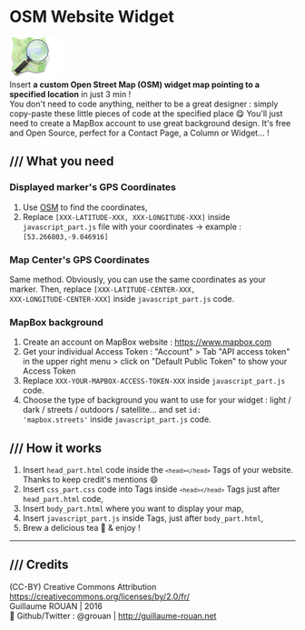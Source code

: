 # OSM Website Widget
![OSM Logo](osm_logo_92x72px.png)
<br />Insert <b>a custom Open Street Map (OSM) widget map pointing to a specified location</b> in just 3 min !<br />
You don't need to code anything, neither to be a great designer : simply copy-paste these little pieces of code at the specified place :yum: You'll just need to create a MapBox account to use great background design. It's free and Open Source, perfect for a Contact Page, a Column or Widget... !

## /// What you need

### Displayed marker's GPS Coordinates
1. Use <a href="http://www.openstreetmap.org" target="_blank">OSM</a> to find the coordinates,
2. Replace <code>[XXX-LATITUDE-XXX, XXX-LONGITUDE-XXX]</code> inside <code>javascript_part.js</code> file with your coordinates &rarr; example : <code>[53.266803,-9.046916]</code>

### Map Center's GPS Coordinates
Same method. Obviously, you can use the same coordinates as your marker. Then, replace <code>[XXX-LATITUDE-CENTER-XXX, XXX-LONGITUDE-CENTER-XXX]</code> inside <code>javascript_part.js</code> code.

### MapBox background
1. Create an account on MapBox website : https://www.mapbox.com
2. Get your individual Access Token : "Account" > Tab "API access token" in the upper right menu > click on "Default Public Token" to show your Access Token
3. Replace <code>XXX-YOUR-MAPBOX-ACCESS-TOKEN-XXX</code> inside <code>javascript_part.js</code> code.
4. Choose the type of background you want to use for your widget : light / dark / streets / outdoors / satellite... and set <code>id: 'mapbox.streets'</code> inside <code>javascript_part.js</code> code.

## /// How it works
1. Insert <code>head_part.html</code> code inside the <code>```<head></head>```</code> Tags of your website. Thanks to keep credit's mentions :smile:
2. Insert <code>css_part.css</code> code into <style></style> Tags inside <code>```<head></head>```</code> Tags just after <code>head_part.html</code> code,
3. Insert <code>body_part.html</code> where you want to display your map,
4. Insert <code>javascript_part.js</code> inside <script></script> Tags, just after <code>body_part.html</code>,
5. Brew a delicious tea :tea: & enjoy !

<hr />

## /// Credits
(CC-BY) Creative Commons Attribution https://creativecommons.org/licenses/by/2.0/fr/<br />
Guillaume ROUAN | 2016<br />
:speech_balloon: Github/Twitter : @grouan | http://guillaume-rouan.net
